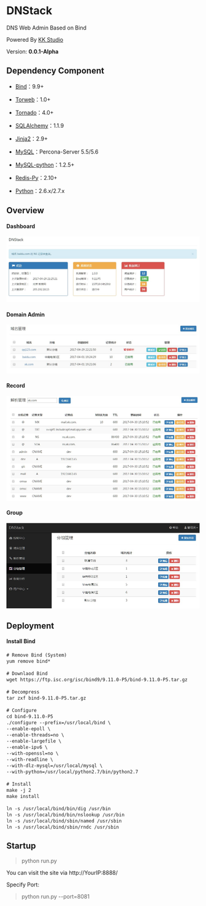 DNStack
=======

DNS Web Admin Based on Bind

Powered By [KK Studio](http://github.com/kkstu)

Version: **0.0.1-Alpha**


## Dependency Component

- [Bind](http://www.isc.org)：9.9+

- [Torweb](https://github.com/kkstu/Torweb)：1.0+

- [Tornado](http://www.tornadoweb.org/)：4.0+

- [SQLAlchemy](http://www.sqlalchemy.org/)：1.1.9

- [Jinja2](http://jinja.pocoo.org/)：2.9+

- [MySQL](http://www.percona.com/)：Percona-Server 5.5/5.6

- [MySQL-python](http://pypi.python.org/pypi/MySQL-python)：1.2.5+

- [Redis-Py](https://github.com/andymccurdy/redis-py)：2.10+

- [Python](http://www.python.org)：2.6.x/2.7.x


## Overview

#### Dashboard

![Dashboard](static/img/screenshot/dashboard.jpg)


#### Domain Admin

![Domain](static/img/screenshot/domain.jpg)


#### Record

![Record](static/img/screenshot/record.jpg)


#### Group

![Group](static/img/screenshot/group.jpg)


## Deployment

#### Install Bind

```shell
# Remove Bind (System)
yum remove bind*

# Downlaod Bind
wget https://ftp.isc.org/isc/bind9/9.11.0-P5/bind-9.11.0-P5.tar.gz

# Decompress
tar zxf bind-9.11.0-P5.tar.gz

# Configure
cd bind-9.11.0-P5
./configure --prefix=/usr/local/bind \
--enable-epoll \
--enable-threads=no \
--enable-largefile \
--enable-ipv6 \
--with-openssl=no \
--with-readline \
--with-dlz-mysql=/usr/local/mysql \
--with-python=/usr/local/python2.7/bin/python2.7

# Install
make -j 2
make install

ln -s /usr/local/bind/bin/dig /usr/bin
ln -s /usr/local/bind/bin/nslookup /usr/bin
ln -s /usr/local/bind/sbin/named /usr/sbin
ln -s /usr/local/bind/sbin/rndc /usr/sbin
```

## Startup

> python run.py

You can visit the site via http://YourIP:8888/

Specify Port:

> python run.py --port=8081
